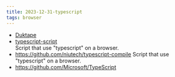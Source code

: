 ```yaml
---
title: 2023-12-31-typescript
tags: browser
---
```

- [Duktape](https://duktape.org/)
- [typescript-script](https://github.com/basarat/typescript-script)  
  Script that use "typescript" on a browser.
- https://github.com/niutech/typescript-compile
  Script that use "typescript" on a browser.
- https://github.com/Microsoft/TypeScript

